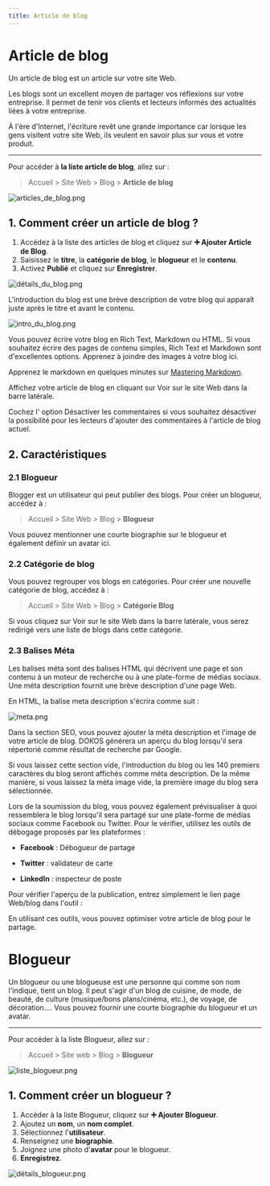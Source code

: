 ```yaml
---
title: Article de blog
---
```


# Article de blog

Un article de blog est un article sur votre site Web.

Les blogs sont un excellent moyen de partager vos réflexions sur votre entreprise. Il permet de tenir vos clients et lecteurs informés des actualités liées à votre entreprise.

À l'ère d'Internet, l'écriture revêt une grande importance car lorsque les gens visitent votre site Web, ils veulent en savoir plus sur vous et votre produit.

---

Pour accéder à **la liste article de blog**, allez sur :

> Accueil > Site Web > Blog > **Article de blog**

![articles_de_blog.png](/site-web/blog-post/articles_de_blog.png)

## 1. Comment créer un article de blog ?

1. Accédez à la liste des articles de blog et cliquez sur **:heavy_plus_sign: Ajouter Article de Blog**.
2. Saisissez le **titre**, la **catégorie de blog**, le **blogueur** et le **contenu**.
3. Activez **Publié** et cliquez sur **Enregistrer**.

![détails_du_blog.png](/site-web/blog-post/détails_du_blog.png)

L'introduction du blog est une brève description de votre blog qui apparaît juste après le titre et avant le contenu.

![intro_du_blog.png](/site-web/blog-post/intro_du_blog.png)

Vous pouvez écrire votre blog en Rich Text, Markdown ou HTML. Si vous souhaitez écrire des pages de contenu simples, Rich Text et Markdown sont d'excellentes options. Apprenez à joindre des images à votre blog ici.

Apprenez le markdown en quelques minutes sur <a href="https://guides.github.com/features/mastering-markdown/" target="_blank">Mastering Markdown</a>.

Affichez votre article de blog en cliquant sur Voir sur le site Web dans la barre latérale.

Cochez l' option Désactiver les commentaires si vous souhaitez désactiver la possibilité pour les lecteurs d'ajouter des commentaires à l'article de blog actuel.

## 2. Caractéristiques

### 2.1 Blogueur

Blogger est un utilisateur qui peut publier des blogs. Pour créer un blogueur, accédez à :

> Accueil > Site Web > Blog > **Blogueur**

Vous pouvez mentionner une courte biographie sur le blogueur et également définir un avatar ici.

### 2.2 Catégorie de blog

Vous pouvez regrouper vos blogs en catégories. Pour créer une nouvelle catégorie de blog, accédez à :

> Accueil > Site Web > Blog > **Catégorie Blog**

Si vous cliquez sur Voir sur le site Web dans la barre latérale, vous serez redirigé vers une liste de blogs dans cette catégorie.

### 2.3 Balises Méta

Les balises méta sont des balises HTML qui décrivent une page et son contenu à un moteur de recherche ou à une plate-forme de médias sociaux. Une méta description fournit une brève description d'une page Web.

En HTML, la balise meta description s'écrira comme suit :

<head> <meta name="description" content="This is an example of a meta description. This will often show up in search results."> </head>

![meta.png](/site-web/blog-post/meta.png)

Dans la section SEO, vous pouvez ajouter la méta description et l'image de votre article de blog. DOKOS générera un aperçu du blog lorsqu'il sera répertorié comme résultat de recherche par Google.

Si vous laissez cette section vide, l'introduction du blog ou les 140 premiers caractères du blog seront affichés comme méta description. De la même manière, si vous laissez la méta image vide, la première image du blog sera sélectionnée.

Lors de la soumission du blog, vous pouvez également prévisualiser à quoi ressemblera le blog lorsqu'il sera partagé sur une plate-forme de médias sociaux comme Facebook ou Twitter. Pour le vérifier, utilisez les outils de débogage proposés par les plateformes :

- **Facebook** : Débogueur de partage

- **Twitter** : validateur de carte

- **LinkedIn** : inspecteur de poste

Pour vérifier l'aperçu de la publication, entrez simplement le lien page Web/blog dans l'outil :

En utilisant ces outils, vous pouvez optimiser votre article de blog pour le partage.


# Blogueur

Un blogueur ou une blogueuse est une personne qui comme son nom l'indique, tient un blog. Il peut s'agir d'un blog de cuisine, de mode, de beauté, de culture (musique/bons plans/cinéma, etc.), de voyage, de décoration…. 
Vous pouvez fournir une courte biographie du blogueur et un avatar.

---

Pour accéder à la liste Blogueur, allez sur :

> Accueil > Site web > Blog > **Blogueur**

![liste_blogueur.png](/site-web/blogger/liste_blogueur.png)

## 1. Comment créer un blogueur ?

1. Accéder à la liste Blogueur, cliquez sur **:heavy_plus_sign: Ajouter Blogueur**.
2. Ajoutez un **nom**, un **nom complet**.
3. Sélectionnez l'**utilisateur**.
4. Renseignez une **biographie**.
5. Joignez une photo d'**avatar** pour le blogueur.
6. **Enregistrez**.

![détails_blogueur.png](/site-web/blogger/détails_blogueur.png)